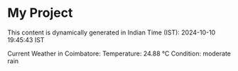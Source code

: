 # My Project

This content is dynamically generated in Indian Time (IST): 2024-10-10 19:45:43 IST


Current Weather in Coimbatore:
Temperature: 24.88 °C
Condition: moderate rain
